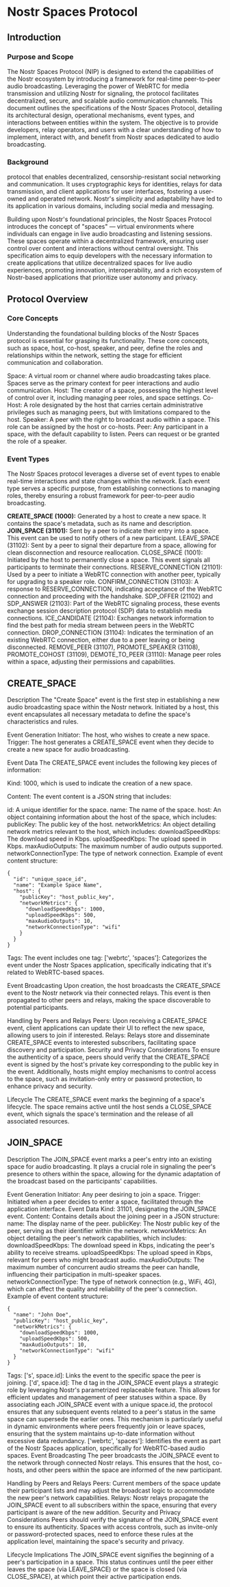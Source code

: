 # Nostr Spaces Protocol

## Introduction

### Purpose and Scope

The Nostr Spaces Protocol (NIP) is designed to extend the capabilities of the Nostr ecosystem by introducing a framework for real-time peer-to-peer audio broadcasting. Leveraging the power of WebRTC for media transmission and utilizing Nostr for signaling, the protocol facilitates decentralized, secure, and scalable audio communication channels. This document outlines the specifications of the Nostr Spaces Protocol, detailing its architectural design, operational mechanisms, event types, and interactions between entities within the system. The objective is to provide developers, relay operators, and users with a clear understanding of how to implement, interact with, and benefit from Nostr spaces dedicated to audio broadcasting.

### Background

protocol that enables decentralized, censorship-resistant social networking and communication. It uses cryptographic keys for identities, relays for data transmission, and client applications for user interfaces, fostering a user-owned and operated network. Nostr's simplicity and adaptability have led to its application in various domains, including social media and messaging.

Building upon Nostr's foundational principles, the Nostr Spaces Protocol introduces the concept of "spaces" — virtual environments where individuals can engage in live audio broadcasting and listening sessions. These spaces operate within a decentralized framework, ensuring user control over content and interactions without central oversight. This specification aims to equip developers with the necessary information to create applications that utilize decentralized spaces for live audio experiences, promoting innovation, interoperability, and a rich ecosystem of Nostr-based applications that prioritize user autonomy and privacy.

## Protocol Overview

### Core Concepts

Understanding the foundational building blocks of the Nostr Spaces protocol is essential for grasping its functionality. These core concepts, such as space, host, co-host, speaker, and peer, define the roles and relationships within the network, setting the stage for efficient communication and collaboration.

Space: A virtual room or channel where audio broadcasting takes place. Spaces serve as the primary context for peer interactions and audio communication.
Host: The creator of a space, possessing the highest level of control over it, including managing peer roles, and space settings.
Co-Host: A role designated by the host that carries certain administrative privileges such as managing peers, but with limitations compared to the host.
Speaker: A peer with the right to broadcast audio within a space. This role can be assigned by the host or co-hosts.
Peer: Any participant in a space, with the default capability to listen. Peers can request or be granted the role of a speaker.

### Event Types

The Nostr Spaces protocol leverages a diverse set of event types to enable real-time interactions and state changes within the network. Each event type serves a specific purpose, from establishing connections to managing roles, thereby ensuring a robust framework for peer-to-peer audio broadcasting.

**CREATE_SPACE (1000):** Generated by a host to create a new space. It contains the space's metadata, such as its name and description.
**JOIN_SPACE (31101):** Sent by a peer to indicate their entry into a space. This event can be used to notify others of a new participant.
LEAVE_SPACE (31102): Sent by a peer to signal their departure from a space, allowing for clean disconnection and resource reallocation.
CLOSE_SPACE (1001): Initiated by the host to permanently close a space. This event signals all participants to terminate their connections.
RESERVE_CONNECTION (21101): Used by a peer to initiate a WebRTC connection with another peer, typically for upgrading to a speaker role.
CONFIRM_CONNECTION (31103): A response to RESERVE_CONNECTION, indicating acceptance of the WebRTC connection and proceeding with the handshake.
SDP_OFFER (21102) and SDP_ANSWER (21103): Part of the WebRTC signaling process, these events exchange session description protocol (SDP) data to establish media connections.
ICE_CANDIDATE (21104): Exchanges network information to find the best path for media stream between peers in the WebRTC connection.
DROP_CONNECTION (31104): Indicates the termination of an existing WebRTC connection, either due to a peer leaving or being disconnected.
REMOVE_PEER (31107), PROMOTE_SPEAKER (31108), PROMOTE_COHOST (31109), DEMOTE_TO_PEER (31110): Manage peer roles within a space, adjusting their permissions and capabilities.

## CREATE_SPACE

Description
The "Create Space" event is the first step in establishing a new audio broadcasting space within the Nostr network. Initiated by a host, this event encapsulates all necessary metadata to define the space's characteristics and rules.

Event Generation
Initiator: The host, who wishes to create a new space.
Trigger: The host generates a CREATE_SPACE event when they decide to create a new space for audio broadcasting.

Event Data
The CREATE_SPACE event includes the following key pieces of information:

Kind: 1000, which is used to indicate the creation of a new space.

Content: The event content is a JSON string that includes:

id: A unique identifier for the space.
name: The name of the space.
host: An object containing information about the host of the space, which includes:
publicKey: The public key of the host.
networkMetrics: An object detailing network metrics relevant to the host, which includes:
downloadSpeedKbps: The download speed in Kbps.
uploadSpeedKbps: The upload speed in Kbps.
maxAudioOutputs: The maximum number of audio outputs supported.
networkConnectionType: The type of network connection.
Example of event content structure:

```jsonc
{
  "id": "unique_space_id",
  "name": "Example Space Name",
  "host": {
    "publicKey": "host_public_key",
    "networkMetrics": {
      "downloadSpeedKbps": 1000,
      "uploadSpeedKbps": 500,
      "maxAudioOutputs": 10,
      "networkConnectionType": "wifi"
    }
  }
}
```

Tags: The event includes one tag:
['webrtc', 'spaces']: Categorizes the event under the Nostr Spaces application, specifically indicating that it's related to WebRTC-based spaces.

Event Broadcasting
Upon creation, the host broadcasts the CREATE_SPACE event to the Nostr network via their connected relays. This event is then propagated to other peers and relays, making the space discoverable to potential participants.

Handling by Peers and Relays
Peers: Upon receiving a CREATE_SPACE event, client applications can update their UI to reflect the new space, allowing users to join if interested.
Relays: Relays store and disseminate CREATE_SPACE events to interested subscribers, facilitating space discovery and participation.
Security and Privacy Considerations
To ensure the authenticity of a space, peers should verify that the CREATE_SPACE event is signed by the host's private key corresponding to the public key in the event. Additionally, hosts might employ mechanisms to control access to the space, such as invitation-only entry or password protection, to enhance privacy and security.

Lifecycle
The CREATE_SPACE event marks the beginning of a space's lifecycle. The space remains active until the host sends a CLOSE_SPACE event, which signals the space's termination and the release of all associated resources.

## JOIN_SPACE

Description
The JOIN_SPACE event marks a peer's entry into an existing space for audio broadcasting. It plays a crucial role in signaling the peer's presence to others within the space, allowing for the dynamic adaptation of the broadcast based on the participants' capabilities.

Event Generation
Initiator: Any peer desiring to join a space.
Trigger: Initiated when a peer decides to enter a space, facilitated through the application interface.
Event Data
Kind: 31101, designating the JOIN_SPACE event.
Content: Contains details about the joining peer in a JSON structure:
name: The display name of the peer.
publicKey: The Nostr public key of the peer, serving as their identifier within the network.
networkMetrics: An object detailing the peer's network capabilities, which includes:
downloadSpeedKbps: The download speed in Kbps, indicating the peer's ability to receive streams.
uploadSpeedKbps: The upload speed in Kbps, relevant for peers who might broadcast audio.
maxAudioOutputs: The maximum number of concurrent audio streams the peer can handle, influencing their participation in multi-speaker spaces.
networkConnectionType: The type of network connection (e.g., WiFi, 4G), which can affect the quality and reliability of the peer's connection.
Example of event content structure:

```jsonc
{
  "name": "John Doe",
  "publicKey": "host_public_key",
  "networkMetrics": {
    "downloadSpeedKbps": 1000,
    "uploadSpeedKbps": 500,
    "maxAudioOutputs": 10,
    "networkConnectionType": "wifi"
  }
}
```

Tags:
['s', space.id]: Links the event to the specific space the peer is joining.
['d', space.id]: The d tag in the JOIN_SPACE event plays a strategic role by leveraging Nostr's parametrized replaceable feature. This allows for efficient updates and management of peer statuses within a space. By associating each JOIN_SPACE event with a unique space.id, the protocol ensures that any subsequent events related to a peer's status in the same space can supersede the earlier ones. This mechanism is particularly useful in dynamic environments where peers frequently join or leave spaces, ensuring that the system maintains up-to-date information without excessive data redundancy.
['webrtc', 'spaces']: Identifies the event as part of the Nostr Spaces application, specifically for WebRTC-based audio spaces.
Event Broadcasting
The peer broadcasts the JOIN_SPACE event to the network through connected Nostr relays. This ensures that the host, co-hosts, and other peers within the space are informed of the new participant.

Handling by Peers and Relays
Peers: Current members of the space update their participant lists and may adjust the broadcast logic to accommodate the new peer's network capabilities.
Relays: Nostr relays propagate the JOIN_SPACE event to all subscribers within the space, ensuring that every participant is aware of the new addition.
Security and Privacy Considerations
Peers should verify the signature of the JOIN_SPACE event to ensure its authenticity. Spaces with access controls, such as invite-only or password-protected spaces, need to enforce these rules at the application level, maintaining the space's security and privacy.

Lifecycle Implications
The JOIN_SPACE event signifies the beginning of a peer's participation in a space. This status continues until the peer either leaves the space (via LEAVE_SPACE) or the space is closed (via CLOSE_SPACE), at which point their active participation ends.
